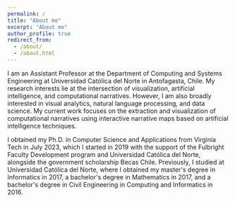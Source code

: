 ```yaml
---
permalink: /
title: "About me"
excerpt: "About me"
author_profile: true
redirect_from: 
  - /about/
  - /about.html
---
```


I am an Assistant Professor at the Department of Computing and Systems Engineering at Universidad Católica del Norte in Antofagasta, Chile. My research interests lie at the intersection of visualization, artificial intelligence, and computational narratives. However, I am also broadly interested in visual analytics, natural language processing, and data science. My current work focuses on the extraction and visualization of computational narratives using interactive narrative maps based on artificial intelligence techniques.

I obtained my Ph.D. in Computer Science and Applications from Virginia Tech in July 2023, which I started in 2019 with the support of the Fulbright Faculty Development program and Universidad Católica del Norte, alongside the government scholarship Becas Chile. Previously, I studied at Universidad Católica del Norte, where I obtained my master's degree in Informatics in 2017, a bachelor's degree in Mathematics in 2017, and a bachelor's degree in Civil Engineering in Computing and Informatics in 2016.
